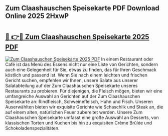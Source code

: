 ## Zum Claashauschen Speisekarte PDF Download Online 2025 2HxwP

# <h2><a href="http://gccd8o.nevu.top/?p=Zum+Claashauschen+Speisekarte">🔗 👉🔴 Zum Claashauschen Speisekarte 2025 PDF</a></h2>

[![Zum Claashauschen Speisekarte 2025 PDF](https://i.imgur.com/dBaPXMq.png)](http://gccd8o.nevu.top/?p=Zum+Claashauschen+Speisekarte)
In einem Restaurant oder Café ist das Menü des Essens nicht nur eine Liste von Gerichten, sondern auch eine Gelegenheit für Sie, etwas zu finden, das für Ihren Geschmack köstlich und passend ist. Wenn Sie nach einem leichten und frischen Gericht suchen, empfehlen wir Ihnen, unsere Salate aus unserer Salatabteilung auf der Zum Claashauschen Speisekarte unseres Restaurants zu probieren. Für diejenigen, die Fleisch mögen, bieten wir eine umfangreiche Auswahl an Gerichten auf der Zum Claashauschen Speisekarte an: Rindfleisch, Schweinefleisch, Huhn und Fisch. Unseren Auserwählten bieten wir exquisite Gerichte wie Schaschlik und Steak an, die auf einem alten, natürlichen Feuer zubereitet werden. Unsere Zum Claashauschen Speisekarte umfasst eine große Auswahl an Desserts, von klassischen Torten und Kuchen bis hin zu exquisiten Crème Brûlée und Schokoladenspezialitäten.
